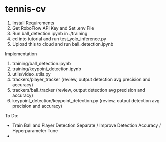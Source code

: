 # tennis-cv

1. Install Requirements
2. Get RoboFlow API Key and Set .env File
3. Run ball_detection.ipynb in ./training
3. cd into tutorial and run test_yolo_inference.py 
4. Upload this to cloud and run ball_detection.ipynb

Implementation
1. training/ball_detection.ipynb
2. training/keypoint_detection.ipynb
3. utils/video_utils.py
4. trackers/player_tracker (review, output detection avg precision and accuracy)
5. trackers/ball_tracker (review, output detection avg precision and accuracy)
6. keypoint_detection/keypoint_detection.py (review, output detection avg precision and accuracy)

To Do:
- Train Ball and Player Detection Separate / Improve Detection Accuracy / Hyperparameter Tune
- 

